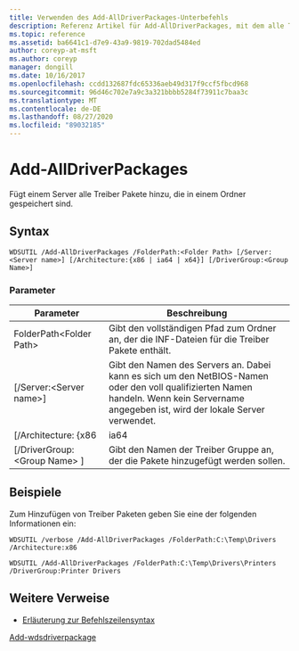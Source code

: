 ```yaml
---
title: Verwenden des Add-AllDriverPackages-Unterbefehls
description: Referenz Artikel für Add-AllDriverPackages, mit dem alle Treiber Pakete, die in einem Ordner gespeichert sind, einem Server hinzugefügt werden.
ms.topic: reference
ms.assetid: ba6641c1-d7e9-43a9-9819-702dad5484ed
author: coreyp-at-msft
ms.author: coreyp
manager: dongill
ms.date: 10/16/2017
ms.openlocfilehash: ccdd132687fdc65336aeb49d317f9ccf5fbcd968
ms.sourcegitcommit: 96d46c702e7a9c3a321bbbb5284f73911c7baa3c
ms.translationtype: MT
ms.contentlocale: de-DE
ms.lasthandoff: 08/27/2020
ms.locfileid: "89032185"
---
```

# <a name="add-alldriverpackages"></a>Add-AllDriverPackages

Fügt einem Server alle Treiber Pakete hinzu, die in einem Ordner gespeichert sind.

## <a name="syntax"></a>Syntax

```
WDSUTIL /Add-AllDriverPackages /FolderPath:<Folder Path> [/Server:<Server name>] [/Architecture:{x86 | ia64 | x64}] [/DriverGroup:<Group Name>]
```

### <a name="parameters"></a>Parameter

|          Parameter           |                                                              Beschreibung                                                              |
|------------------------------|---------------------------------------------------------------------------------------------------------------------------------------|
|  FolderPath\<Folder Path>  |                      Gibt den vollständigen Pfad zum Ordner an, der die INF-Dateien für die Treiber Pakete enthält.                      |
|   [/Server:\<Server name>]   | Gibt den Namen des Servers an. Dabei kann es sich um den NetBIOS-Namen oder den voll qualifizierten Namen handeln. Wenn kein Servername angegeben ist, wird der lokale Server verwendet. |
|     [/Architecture: {x86      |                                                                 ia64                                                                  |
| [/DriverGroup: \<Group Name> ] |                             Gibt den Namen der Treiber Gruppe an, der die Pakete hinzugefügt werden sollen.                             |

## <a name="examples"></a>Beispiele

Zum Hinzufügen von Treiber Paketen geben Sie eine der folgenden Informationen ein:
```
WDSUTIL /verbose /Add-AllDriverPackages /FolderPath:C:\Temp\Drivers /Architecture:x86
```
```
WDSUTIL /Add-AllDriverPackages /FolderPath:C:\Temp\Drivers\Printers /DriverGroup:Printer Drivers
```

## <a name="additional-references"></a>Weitere Verweise

- [Erläuterung zur Befehlszeilensyntax](command-line-syntax-key.md)

[Add-wdsdriverpackage](/previous-versions/windows/powershell-scripting/dn283440(v=wps.630))
